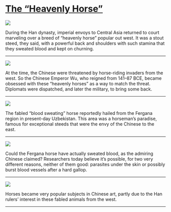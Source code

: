# [The “Heavenly Horse”](http://artsmia.github.io/griot/#/stories/729)

![](http://cdn.dx.artsmia.org/thumbs/tn_null.jpg)

During the Han dynasty, imperial envoys to Central Asia returned to court marveling over a breed of “heavenly horse” popular out west. It was a stout steed, they said, with a powerful back and shoulders with such stamina that they sweated blood and kept on churning. 

---

![](http://cdn.dx.artsmia.org/thumbs/tn_2014_TDX_MIAArtStories_305.jpg)

At the time, the Chinese were threatened by horse-riding invaders from the west. So the Chinese Emperor Wu, who reigned from 141–87 BCE, became obsessed with these “heavenly horses” as a way to match the threat. Diplomats were dispatched, and later the military, to bring some back. 

---

![](http://cdn.dx.artsmia.org/thumbs/tn_2014_TDX_MIAArtStories_374.jpg)

The fabled “blood sweating” horse reportedly hailed from the Fergana region in present-day Uzbekistan. This area was a horseman’s paradise, famous for exceptional steeds that were the envy of the Chinese to the east. 

---

![](http://cdn.dx.artsmia.org/thumbs/tn_2014_TDX_MIAArtStories_375.jpg)

Could the Fergana horse have actually sweated blood, as the admiring Chinese claimed? Researchers today believe it’s possible, for two very different reasons, neither of them good: parasites under the skin or possibly burst blood vessels after a hard gallop.  

---

![](http://cdn.dx.artsmia.org/thumbs/tn_2014_TDX_MIAArtStories_304.jpg)

Horses became very popular subjects in Chinese art, partly due to the Han rulers’ interest in these fabled animals from the west.

---
